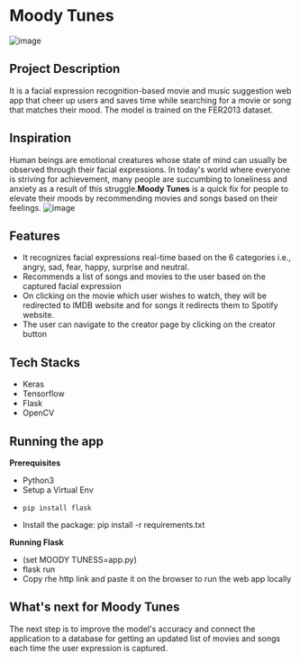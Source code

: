 # Moody Tunes
![image](https://github.com/dikshapranjali/Moody-Tuness/blob/main/MOODY%20TUNES.jpg) 
## Project Description
It is a facial expression recognition-based movie and music suggestion web app that cheer up users and saves time while searching for a movie or song that matches their mood. The model is trained on the FER2013 dataset.
## Inspiration
Human beings are emotional creatures whose state of mind can usually be observed through their facial expressions. In today's world where everyone is striving for achievement, many people are succumbing to loneliness and anxiety as a result of this struggle.**Moody Tunes** is a quick fix for people to elevate their moods by recommending movies and songs based on their feelings.
![image](https://github.com/dikshapranjali/Moody-Tuness/blob/main/flow.jpg) 
## Features
- It recognizes facial expressions real-time based on the 6 categories i.e., angry, sad, fear, happy, surprise and neutral.
- Recommends a list of songs and movies to the user based on the captured facial expression
- On clicking on the movie which user wishes to watch, they will be redirected to IMDB website and for songs it redirects them to Spotify website.
- The user can navigate to the creator page by clicking on the creator button 
## Tech Stacks
- Keras
- Tensorflow
- Flask
- OpenCV
## Running the app
**Prerequisites**
- Python3
- Setup a Virtual Env
- 
  ```
  pip install flask
  ```
- Install the package:
  pip install -r requirements.txt

**Running Flask**
- (set MOODY TUNESS=app.py)
- flask run
- Copy rhe http link and paste it on the browser to run the web app locally
## What's next for **Moody Tunes**
The next step is to improve the model's accuracy and connect the application to a database for getting an updated list of movies and songs each time the user expression is captured.
